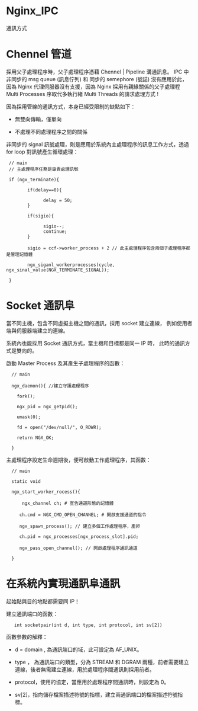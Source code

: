 # Nginx_IPC
通訊方式


# Chennel 管道 

採用父子處理程序時，父子處理程序憑藉 Chennel | Pipeline 溝通訊息。
IPC 中 非同步的 msg queue (訊息佇列) 和 同步的 semephore (號誌) 沒有應用於此，因為 Nginx 代理伺服器沒有支援，因為 Nginx 採用有親緣關係的父子處理程 Multi Processes 序取代多執行緒 Multi Threads 的請求處理方式 !

因為採用管線的通訊方式，本身已經受限制的缺點如下：

* 無雙向傳輸，僅單向

* 不處理不同處理程序之間的關係

非同步的 signal 訊號處理，則是應用於系統內主處理程序的訊息工作方式，透過 for loop 對訊號產生循環處理：

     // main
     // 主處理程序任務是專責處理訊號
     
     if (ngx_terminate){
     
            if(delay==0){
            
                  delay = 50;
            }
            
            if(sigio){
            
                  sigio--;
                  continue;
            }
            
            sigio = ccf->worker_process + 2 // 此主處理程序包含兩個子處理程序都是管理記憶體
            
            ngx_siganl_workerprocesses(cycle, ngx_sinal_value(NGX_TERMINATE_SIGNAL));
            
     }


# Socket 通訊阜

當不同主機，包含不同虛擬主機之間的通訊，採用 socket 建立連線，
例如使用者端與伺服器端建立的連線。

系統內也能採用 Socket 通訊方式，當主機和目標都是同一 IP 時，
此時的通訊方式是雙向的。

啟動 Master Process 及其產生子處理程序的函數：

      // main
      
      ngx_daemon(){ //建立守護處理程序
      
        fork();
        
        ngx_pid = ngx_getpid();
        
        umask(0);
        
        fd = open("/dev/null/", O_RDWR); 
        
        return NGX_OK;
      
      }
      
主處理程序設定生命週期後，便可啟動工作處理程序，其函數：

      // main
      
      static void
      
      ngx_start_worker_rocess(){
      
          ngx_channel ch; # 宣告通道形態的記憶體
      
         ch.cmd = NGX_CMD_OPEN_CHANNEL; # 開啟支援通道的指令
      
         ngx_spawn_process(); // 建立多個工作處理程序，產卵
         
         ch.pid = ngx_processes[ngx_process_slot].pid;
         
         ngx_pass_open_channel(); // 開啟處理程序通訊通道
      
      }


# 在系統內實現通訊阜通訊

起始點與目的地點都需要同 IP！

建立通訊端口的函數：

       int socketpair(int d, int type, int protocol, int sv[2])

函數參數的解釋：

* d = domain , 為通訊端口的域，此可設定為 AF_UNIX。

* type ， 為通訊端口的類型，分為 STREAM 和 DGRAM 兩種，前者需要建立連線，後者無需建立連線，用於處理程序間通訊則採用前者。

* protocol，使用的協定，當應用於處理程序間通訊時，則設定為 0。

* sv[2]，指向儲存檔案描述符號的指標，建立兩通訊端口的檔案描述符號指標。
